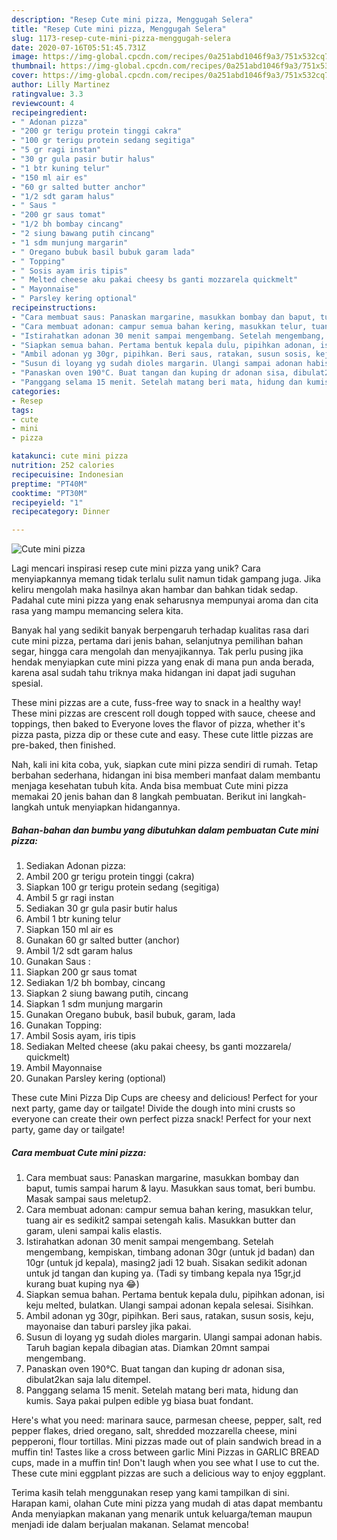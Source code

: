 ```yaml
---
description: "Resep Cute mini pizza, Menggugah Selera"
title: "Resep Cute mini pizza, Menggugah Selera"
slug: 1173-resep-cute-mini-pizza-menggugah-selera
date: 2020-07-16T05:51:45.731Z
image: https://img-global.cpcdn.com/recipes/0a251abd1046f9a3/751x532cq70/cute-mini-pizza-foto-resep-utama.jpg
thumbnail: https://img-global.cpcdn.com/recipes/0a251abd1046f9a3/751x532cq70/cute-mini-pizza-foto-resep-utama.jpg
cover: https://img-global.cpcdn.com/recipes/0a251abd1046f9a3/751x532cq70/cute-mini-pizza-foto-resep-utama.jpg
author: Lilly Martinez
ratingvalue: 3.3
reviewcount: 4
recipeingredient:
- " Adonan pizza"
- "200 gr terigu protein tinggi cakra"
- "100 gr terigu protein sedang segitiga"
- "5 gr ragi instan"
- "30 gr gula pasir butir halus"
- "1 btr kuning telur"
- "150 ml air es"
- "60 gr salted butter anchor"
- "1/2 sdt garam halus"
- " Saus "
- "200 gr saus tomat"
- "1/2 bh bombay cincang"
- "2 siung bawang putih cincang"
- "1 sdm munjung margarin"
- " Oregano bubuk basil bubuk garam lada"
- " Topping"
- " Sosis ayam iris tipis"
- " Melted cheese aku pakai cheesy bs ganti mozzarela quickmelt"
- " Mayonnaise"
- " Parsley kering optional"
recipeinstructions:
- "Cara membuat saus: Panaskan margarine, masukkan bombay dan baput, tumis sampai harum &amp; layu. Masukkan saus tomat, beri bumbu. Masak sampai saus meletup2."
- "Cara membuat adonan: campur semua bahan kering, masukkan telur, tuang air es sedikit2 sampai setengah kalis. Masukkan butter dan garam, uleni sampai kalis elastis."
- "Istirahatkan adonan 30 menit sampai mengembang. Setelah mengembang, kempiskan, timbang adonan 30gr (untuk jd badan) dan 10gr (untuk jd kepala), masing2 jadi 12 buah. Sisakan sedikit adonan untuk jd tangan dan kuping ya. (Tadi sy timbang kepala nya 15gr,jd kurang buat kuping nya 😂)"
- "Siapkan semua bahan. Pertama bentuk kepala dulu, pipihkan adonan, isi keju melted, bulatkan. Ulangi sampai adonan kepala selesai. Sisihkan."
- "Ambil adonan yg 30gr, pipihkan. Beri saus, ratakan, susun sosis, keju, mayonaise dan taburi parsley jika pakai."
- "Susun di loyang yg sudah dioles margarin. Ulangi sampai adonan habis. Taruh bagian kepala dibagian atas. Diamkan 20mnt sampai mengembang."
- "Panaskan oven 190°C. Buat tangan dan kuping dr adonan sisa, dibulat2kan saja lalu ditempel."
- "Panggang selama 15 menit. Setelah matang beri mata, hidung dan kumis. Saya pakai pulpen edible yg biasa buat fondant."
categories:
- Resep
tags:
- cute
- mini
- pizza

katakunci: cute mini pizza 
nutrition: 252 calories
recipecuisine: Indonesian
preptime: "PT40M"
cooktime: "PT30M"
recipeyield: "1"
recipecategory: Dinner

---
```



![Cute mini pizza](https://img-global.cpcdn.com/recipes/0a251abd1046f9a3/751x532cq70/cute-mini-pizza-foto-resep-utama.jpg)

Lagi mencari inspirasi resep cute mini pizza yang unik? Cara menyiapkannya memang tidak terlalu sulit namun tidak gampang juga. Jika keliru mengolah maka hasilnya akan hambar dan bahkan tidak sedap. Padahal cute mini pizza yang enak seharusnya mempunyai aroma dan cita rasa yang mampu memancing selera kita.

Banyak hal yang sedikit banyak berpengaruh terhadap kualitas rasa dari cute mini pizza, pertama dari jenis bahan, selanjutnya pemilihan bahan segar, hingga cara mengolah dan menyajikannya. Tak perlu pusing jika hendak menyiapkan cute mini pizza yang enak di mana pun anda berada, karena asal sudah tahu triknya maka hidangan ini dapat jadi suguhan spesial.

These mini pizzas are a cute, fuss-free way to snack in a healthy way! These mini pizzas are crescent roll dough topped with sauce, cheese and toppings, then baked to Everyone loves the flavor of pizza, whether it&#39;s pizza pasta, pizza dip or these cute and easy. These cute little pizzas are pre-baked, then finished.


Nah, kali ini kita coba, yuk, siapkan cute mini pizza sendiri di rumah. Tetap berbahan sederhana, hidangan ini bisa memberi manfaat dalam membantu menjaga kesehatan tubuh kita. Anda bisa membuat Cute mini pizza memakai 20 jenis bahan dan 8 langkah pembuatan. Berikut ini langkah-langkah untuk menyiapkan hidangannya.

<!--inarticleads1-->

##### Bahan-bahan dan bumbu yang dibutuhkan dalam pembuatan Cute mini pizza:

1. Sediakan  Adonan pizza:
1. Ambil 200 gr terigu protein tinggi (cakra)
1. Siapkan 100 gr terigu protein sedang (segitiga)
1. Ambil 5 gr ragi instan
1. Sediakan 30 gr gula pasir butir halus
1. Ambil 1 btr kuning telur
1. Siapkan 150 ml air es
1. Gunakan 60 gr salted butter (anchor)
1. Ambil 1/2 sdt garam halus
1. Gunakan  Saus :
1. Siapkan 200 gr saus tomat
1. Sediakan 1/2 bh bombay, cincang
1. Siapkan 2 siung bawang putih, cincang
1. Siapkan 1 sdm munjung margarin
1. Gunakan  Oregano bubuk, basil bubuk, garam, lada
1. Gunakan  Topping:
1. Ambil  Sosis ayam, iris tipis
1. Sediakan  Melted cheese (aku pakai cheesy, bs ganti mozzarela/ quickmelt)
1. Ambil  Mayonnaise
1. Gunakan  Parsley kering (optional)


These cute Mini Pizza Dip Cups are cheesy and delicious! Perfect for your next party, game day or tailgate! Divide the dough into mini crusts so everyone can create their own perfect pizza snack! Perfect for your next party, game day or tailgate! 

<!--inarticleads2-->

##### Cara membuat Cute mini pizza:

1. Cara membuat saus: Panaskan margarine, masukkan bombay dan baput, tumis sampai harum &amp; layu. Masukkan saus tomat, beri bumbu. Masak sampai saus meletup2.
1. Cara membuat adonan: campur semua bahan kering, masukkan telur, tuang air es sedikit2 sampai setengah kalis. Masukkan butter dan garam, uleni sampai kalis elastis.
1. Istirahatkan adonan 30 menit sampai mengembang. Setelah mengembang, kempiskan, timbang adonan 30gr (untuk jd badan) dan 10gr (untuk jd kepala), masing2 jadi 12 buah. Sisakan sedikit adonan untuk jd tangan dan kuping ya. (Tadi sy timbang kepala nya 15gr,jd kurang buat kuping nya 😂)
1. Siapkan semua bahan. Pertama bentuk kepala dulu, pipihkan adonan, isi keju melted, bulatkan. Ulangi sampai adonan kepala selesai. Sisihkan.
1. Ambil adonan yg 30gr, pipihkan. Beri saus, ratakan, susun sosis, keju, mayonaise dan taburi parsley jika pakai.
1. Susun di loyang yg sudah dioles margarin. Ulangi sampai adonan habis. Taruh bagian kepala dibagian atas. Diamkan 20mnt sampai mengembang.
1. Panaskan oven 190°C. Buat tangan dan kuping dr adonan sisa, dibulat2kan saja lalu ditempel.
1. Panggang selama 15 menit. Setelah matang beri mata, hidung dan kumis. Saya pakai pulpen edible yg biasa buat fondant.


Here&#39;s what you need: marinara sauce, parmesan cheese, pepper, salt, red pepper flakes, dried oregano, salt, shredded mozzarella cheese, mini pepperoni, flour tortillas. Mini pizzas made out of plain sandwich bread in a muffin tin! Tastes like a cross between garlic Mini Pizzas in GARLIC BREAD cups, made in a muffin tin! Don&#39;t laugh when you see what I use to cut the. These cute mini eggplant pizzas are such a delicious way to enjoy eggplant. 

Terima kasih telah menggunakan resep yang kami tampilkan di sini. Harapan kami, olahan Cute mini pizza yang mudah di atas dapat membantu Anda menyiapkan makanan yang menarik untuk keluarga/teman maupun menjadi ide dalam berjualan makanan. Selamat mencoba!
